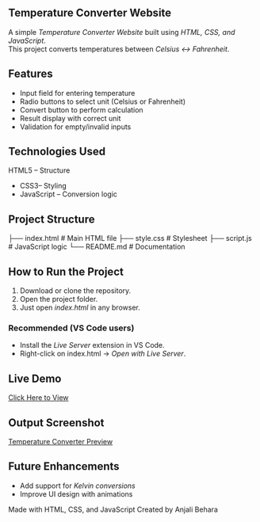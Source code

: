 ## Temperature Converter Website  

A simple *Temperature Converter Website* built using *HTML, CSS, and JavaScript*.  
This project converts temperatures between *Celsius ↔ Fahrenheit*.  

##  Features  
- Input field for entering temperature  
- Radio buttons to select unit (Celsius or Fahrenheit)  
- Convert button to perform calculation  
- Result display with correct unit  
- Validation for empty/invalid inputs  


##  Technologies Used  
 HTML5 – Structure  
- CSS3– Styling  
- JavaScript – Conversion logic  

## Project Structure
├── index.html # Main HTML file
├── style.css # Stylesheet
├── script.js # JavaScript logic
└── README.md # Documentation

##  How to Run the Project  
1. Download or clone the repository.  
2. Open the project folder.  
3. Just open *index.html* in any browser.  

###  Recommended (VS Code users)  
- Install the *Live Server* extension in VS Code.  
- Right-click on index.html → *Open with Live Server*.  


##  Live Demo  
 [Click Here to View](https://anjalibehara.github.io/OIBSIP_web_developement_-_designing_task3/)  
 
## Output Screenshot
[Temperature Converter Preview](temp.png)



## Future Enhancements   
- Add support for *Kelvin conversions*  
- Improve UI design with animations  

 Made with HTML, CSS, and JavaScript
 Created by Anjali Behara
